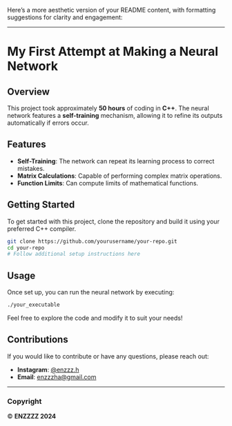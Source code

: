Here’s a more aesthetic version of your README content, with formatting suggestions for clarity and engagement:

---

# My First Attempt at Making a Neural Network


## Overview

This project took approximately **50 hours** of coding in **C++**. The neural network features a **self-training** mechanism, allowing it to refine its outputs automatically if errors occur.

## Features

- **Self-Training**: The network can repeat its learning process to correct mistakes.
- **Matrix Calculations**: Capable of performing complex matrix operations.
- **Function Limits**: Can compute limits of mathematical functions.

## Getting Started

To get started with this project, clone the repository and build it using your preferred C++ compiler.

```bash
git clone https://github.com/yourusername/your-repo.git
cd your-repo
# Follow additional setup instructions here
```

## Usage

Once set up, you can run the neural network by executing:

```bash
./your_executable
```

Feel free to explore the code and modify it to suit your needs!

## Contributions

If you would like to contribute or have any questions, please reach out:

- **Instagram**: [@enzzz.h](https://instagram.com/enzzz.h)
- **Email**: [enzzzha@gmail.com](mailto:enzzzha@gmail.com)

---

### Copyright

© **ENZZZZ 2024**

